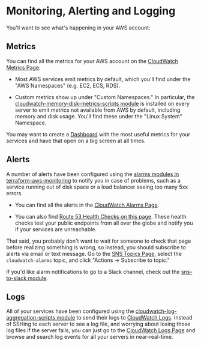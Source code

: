 # Monitoring, Alerting and Logging

You'll want to see what's happening in your AWS account:

## Metrics

You can find all the metrics for your AWS account on the [CloudWatch Metrics
Page](https://console.aws.amazon.com/cloudwatch/home?#metricsV2:).

- Most AWS services emit metrics by default, which you'll find under the "AWS Namespaces" (e.g. EC2, ECS, RDS).

- Custom metrics show up under "Custom Namespaces." In particular, the [cloudwatch-memory-disk-metrics-scripts
  module](https://github.com/gruntwork-io/terraform-aws-monitoring/tree/main/modules/metrics/) is installed on every
  server to emit metrics not available from AWS by default, including memory and disk usage. You'll find these under
  the "Linux System" Namespace.

You may want to create a [Dashboard](https://console.aws.amazon.com/cloudwatch/home?#dashboards:)
with the most useful metrics for your services and have that open on a big screen at all times.

## Alerts

A number of alerts have been configured using the [alarms modules in
terraform-aws-monitoring](https://github.com/gruntwork-io/terraform-aws-monitoring/tree/main/modules/alarms) to notify you
in case of problems, such as a service running out of disk space or a load balancer seeing too many 5xx errors.

- You can find all the alerts in the [CloudWatch Alarms
  Page](https://console.aws.amazon.com/cloudwatch/home?#alarm:alarmFilter=ANY).

- You can also find [Route 53 Health Checks on this page](https://console.aws.amazon.com/route53/healthchecks/home#/).
  These health checks test your public endpoints from all over the globe and notify you if your services are unreachable.

That said, you probably don't want to wait for someone to check that page before realizing something is wrong, so
instead, you should subscribe to alerts via email or text message. Go to the [SNS Topics
Page](https://console.aws.amazon.com/sns/v2/home?#/topics), select the `cloudwatch-alarms` topic, and click "Actions ->
Subscribe to topic."

If you'd like alarm notifications to go to a Slack channel, check out the [sns-to-slack
module](https://github.com/gruntwork-io/terraform-aws-monitoring/tree/main/modules/alarms/sns-to-slack).

## Logs

All of your services have been configured using the [cloudwatch-log-aggregation-scripts
module](https://github.com/gruntwork-io/terraform-aws-monitoring/tree/main/modules/logs/cloudwatch-log-aggregation-scripts)
to send their logs to [CloudWatch Logs](https://console.aws.amazon.com/cloudwatch/home?#logs:). Instead of SSHing to
each server to see a log file, and worrying about losing those log files if the server fails, you can just go to the
[CloudWatch Logs Page](https://console.aws.amazon.com/cloudwatch/home?#logs:) and browse and search log events for all
your servers in near-real-time.
